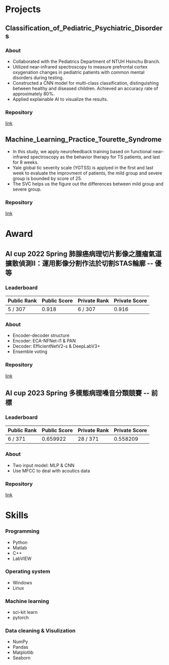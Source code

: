 

<!--
**nicochang18/nicochang18** is a ✨ _special_ ✨ repository because its `README.md` (this file) appears on your GitHub profile.

Here are some ideas to get you started:

- 🔭 I’m currently working on ...
- 🌱 I’m currently learning ...
- 👯 I’m looking to collaborate on ...
- 🤔 I’m looking for help with ...
- 💬 Ask me about ...
- 📫 How to reach me: ...
- 😄 Pronouns: ...
- ⚡ Fun fact: ...
-->
# Projects
## Classification_of_Pediatric_Psychiatric_Disorders
### About
- Collaborated with the Pediatrics Department of NTUH Hsinchu Branch.
- Utilized near-infrared spectroscopy to measure prefrontal cortex oxygenation changes in pediatric patients with common mental disorders during testing.
- Constructed a CNN model for multi-class classification, distinguishing between healthy and diseased children. Achieved an accuracy rate of approximately 80%.
- Applied explainable AI to visualize the results.
### Repository
[link](https://github.com/nicochang18/Classification_of_Pediatric_Psychiatric_Disorders)

## Machine_Learning_Practice_Tourette_Syndrome
- In this study, we apply neurofeedback training based on functional near-infrared spectroscopy as the behavior therapy for TS patients, and last for 8 weeks.
- Yale global tic severity scale (YGTSS) is applyed in the first and last week to evaluate the improvment of patients, the mild group and severe group is bounded by score of 25.
- The SVC helps us the figure out the differences between mild group and severe group.
### Repository
[link](https://github.com/nicochang18/Machine_Learning_Practice_Tourette_Syndrome)

# Award
## AI cup 2022 Spring 肺腺癌病理切片影像之腫瘤氣道擴散偵測II：運用影像分割作法於切割STAS輪廓 -- 優等
### Leaderboard
|Public Rank|Public Score|Private Rank|Private Score|
|--|--|--|--|
|5 / 307|0.918|6 / 307|0.916|
### About
- Encoder-decoder structure
- Encoder: ECA-NFNet-l1 & PAN
- Decoder: EfficientNetV2-s & DeepLabV3+
- Ensemble voting
### Repository
[link](https://github.com/nicochang18/AICUP_2022_Spring_STAS_II)

## AI cup 2023 Spring 多模態病理嗓音分類競賽 -- 前標
### Leaderboard
|Public Rank|Public Score|Private Rank|Private Score|
|--|--|--|--|
|6 / 371|0.659922|28 / 371|0.558209|
### About
- Two input model: MLP & CNN
- Use MFCC to deal with acoutics data
### Repository
[link](https://github.com/nicochang18/AICUP_2023_Spring_acoustics)

# Skills
### Programming
- Python
- Matlab
- C++
- LabVIEW

### Operating system
- Windows
- Linux

### Machine learning
- sci-kit learn
- pytorch

### Data cleaning & Visulization
- NumPy
- Pandas
- Matplotlib
- Seaborn

